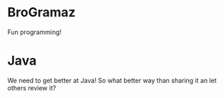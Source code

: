 # BroGramaz

Fun programming!

# Java

We need to get better at Java! So what better way than sharing it an let others review it? 

